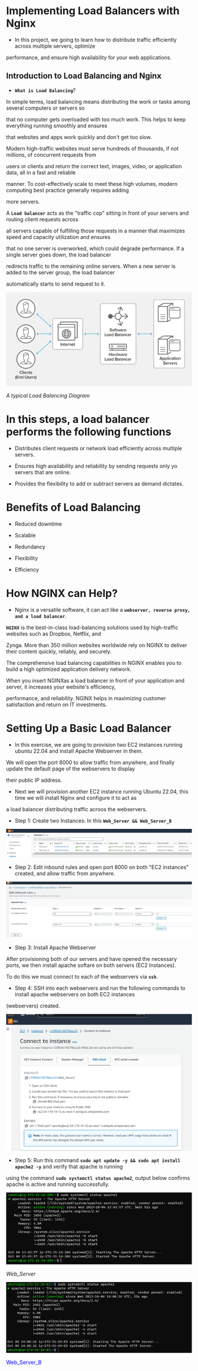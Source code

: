 # Implementing Load Balancers with Nginx

- In this project, we going to learn how to distribute traffic efficiently across multiple servers, optimize

performance, and ensure high availability for your web applications.

## Introduction to Load Balancing and Nginx

- **`What is Load Balancing`**?

In simple terms, load balancing means distributing the work or tasks among several computers or servers so

that no computer gets overloaded with too much work. This helps to keep everything running smoothly and ensures

that websites and apps work quickly and don't get too slow.

Modern high-traffic websites must serve hundreds of thousands, if not millions, of concurrent  requests from

users or clients and return the correct text, images, video, or application data, all in a fast and reliable

manner. To cost-effectively scale to meet these high volumes, modern computing best practice generally requires adding

more servers.

A **`Load balancer`** acts as the "traffic cop" sitting in front of your servers and routing client requests across

all servers capable of fulfilling those requests in a manner that maximizes speed and capacity utilization and ensures

that no one server is overworked, which could degrade performance. If a single server goes down, the load balancer

redirects traffic to the remaining online servers. When a new server is added to the server group, the load balancer

automatically starts to send request to it.

![Alt text](<Images/load balancer diag.png>)

*A typical Load Balancing Diagram*

# In this steps, a load balancer performs the following functions

- Distributes client requests or network load efficiently across multiple servers.

- Ensures high availability and reliability by sending requests only yo servers that are online.

- Provides the flexibility to add or subtract servers as demand dictates.

# Benefits of Load Balancing

- Reduced downtime

- Scalable

- Redundancy

- Flexibility

- Efficiency

# How NGINX can Help?

- Nginx is a versatile software, it can act like a **`webserver, reverse proxy, and a load balancer`**.

**`NGINX`** is the best-in-class load-balancing solutions used by high-traffic websites such as Dropbox, Netflix, and

Zynga. More than 350 million websites worldwide rely on NGINX to deliver their content quickly, reliably, and securely.

The comprehensive load balancing capabilities in NGINX enables you to build a high optimized application delivery network.

When you insert NGINXas a load balancer in front of your application and server, it increases your website's efficiency,

performance, and reliability. NGINX helps in maximizing customer satisfaction and return on IT investments.

# Setting Up a Basic Load Balancer

- In this exercise, we are going to provision two EC2 instances running ubuntu 22.04 and install Apache Webserver in them.

We will open the port 8000 to allow traffic from anywhere, and finally update the default page of the webservers to display 

their public IP address.

- Next we will provision another EC2 instance running Ubuntu 22.04, this time we will install Nginx and configure it to act as 

a load balancer distributing traffic acroos the webservers.

- Step 1: Create two Instances: In this  **`Web_Server && Web_Server_B`**

![Alt text](Images/instances.png)

- Step 2: Edit inbound rules and open port 8000 on both "EC2 instances" created, and allow traffic from anywhere.

![Alt text](<Images/edit inbound.png>)

- Step 3: Install Apache Webserver

After provisioning both of our servers and have opened the necessary ports, we then install apache softare on both servers (EC2 Instances).

To do this we must connect to each of the webservers via **`ssh`**.

- Step 4: SSH into each webservers and run the following commands to install apache webservers on both EC2 instances 

(webservers) created.

![Alt text](<Images/ssh connect.png>)

- Step 5: Run this command **`sudo apt update -y && sudo apt install apache2 -y`** and verify that apache is running

using the command **`sudo systemctl status apache2`**, output below confirms apache is active and running successfully.

![Alt text](<Images/apache active.png>)

*Web_Server*

![Alt text](<Images/apache active_A.png>)

<span style="color:blue;">Web_Server_B</span>




